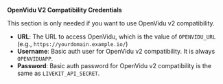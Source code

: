 **OpenVidu V2 Compatibility Credentials**

This section is only needed if you want to use OpenVidu v2 compatibility.

- **URL**: The URL to access OpenVidu, which is the value of `OPENVIDU_URL` (e.g., `https://yourdomain.example.io/`)
- **Username**: Basic auth user for OpenVidu v2 compatibility. It is always `OPENVIDUAPP`.
- **Password**: Basic auth password for OpenVidu v2 compatibility is the same as `LIVEKIT_API_SECRET`.